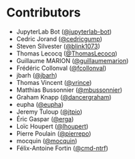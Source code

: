 # Contributors

* JupyterLab Bot ([@jupyterlab-bot](https://crowdin.com/profile/jupyterlab-bot))
* Cedric Jorand ([@cedricgump](https://crowdin.com/profile/cedricgump))
* Steven Silvester ([@blink1073](https://crowdin.com/profile/blink1073))
* Thomas Lecocq ([@ThomasLecocq](https://crowdin.com/profile/ThomasLecocq))
* Guillaume MARION ([@guillaumemarion](https://crowdin.com/profile/guillaumemarion))
* Frédéric Collonval ([@fcollonval](https://crowdin.com/profile/fcollonval))
* jbarh ([@jbarh](https://crowdin.com/profile/jbarh))
* Thomas Vincent ([@vrince](https://crowdin.com/profile/vrince))
* Matthias Bussonnier ([@mbussonnier](https://crowdin.com/profile/mbussonnier))
* Graham Knapp ([@dancergraham](https://crowdin.com/profile/dancergraham))
* eupha ([@eupha](https://crowdin.com/profile/eupha))
* Jeremy Tuloup ([@jtpio](https://crowdin.com/profile/jtpio))
* Éric Gaspar ([@erga](https://crowdin.com/profile/erga))
* Loïc Houpert ([@lhoupert](https://crowdin.com/profile/lhoupert))
* Pierre Poulain ([@pierrepo](https://crowdin.com/profile/pierrepo))
* mocquin ([@mocquin](https://crowdin.com/profile/mocquin))
* Félix-Antoine Fortin ([@cmd-ntrf](https://crowdin.com/profile/cmd-ntrf))
